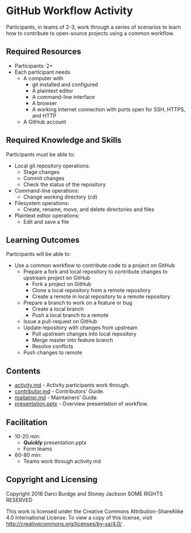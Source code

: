 # GitHub Workflow Activity

Participants, in teams of 2-3, work through a series of scenarios to learn how to contribute to open-source projects using a common workflow.

## Required Resources

- Participants: 2+
- Each participant needs
  - A computer with
    - git installed and configured
    - A plaintext editor
    - A command-line interface
    - A browser
    - A working Internet connection with ports open for SSH, HTTPS, and HTTP
  - A GitHub account

## Required Knowledge and Skills

Participants must be able to:

- Local git repository operations:
  - Stage changes
  - Commit changes
  - Check the status of the repository
- Command-line operations:
  - Change working directory (cd)
- Filesystem operations:
  - Create, rename, move, and delete directories and files
- Plaintext editor operations:
  - Edit and save a file

## Learning Outcomes

Participants will be able to:

- Use a common workflow to contribute code to a project on GitHub
  - Prepare a fork and local repository to contribute changes to upstream project on GitHub
    - Fork a project on GitHub
    - Clone a local repository from a remote repository
    - Create a remote in local repository to a remote repository
  - Prepare a branch to work on a feature or bug
    - Create a local branch
    - Push a local branch to a remote
  - Issue a pull-request on GitHub
  - Update repository with changes from upstream
    - Pull upstream changes into local repository
    - Merge master into feature branch
    - Resolve conflicts
  - Push changes to remote

## Contents

- [activity.md](activity.md) - Activity participants work through.
- [contributor.md](contributor.md) - Contributors' Guide.
- [maitainer.md](maintainer.md) - Maintainers' Guide.
- [presentation.pptx](presentation.pptx) - Overview presentation of workflow.

## Facilitation

- 10-20 min:
  - ___Quickly___ presentation.pptx
  - Form teams
- 60-80 min:
  - Teams work through activity.md

## Copyright and Licensing

Copyright 2018 Darci Burdge and Stoney Jackson SOME RIGHTS RESERVED

This work is licensed under the Creative Commons Attribution-ShareAlike 4.0 International License. To view a copy of this license, visit http://creativecommons.org/licenses/by-sa/4.0/ .

